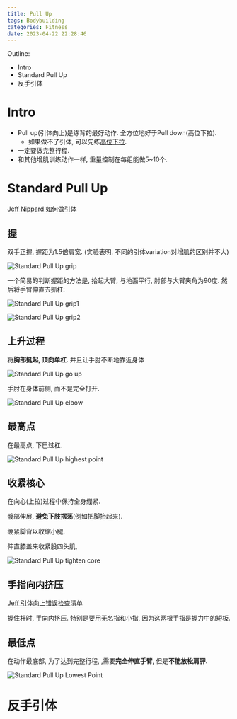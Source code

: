 ```yaml
---
title: Pull Up
tags: Bodybuilding
categories: Fitness
date: 2023-04-22 22:28:46
---
```



Outline:

* Intro
* Standard Pull Up
* 反手引体

<!--more-->

# Intro

* Pull up(引体向上)是练背的最好动作. 全方位地好于Pull down(高位下拉).
  * 如果做不了引体, 可以先练[高位下拉]().
* 一定要做完整行程.
* 和其他增肌训练动作一样, 重量控制在每组能做5~10个.

# Standard Pull Up

[Jeff Nippard 如何做引体](https://www.bilibili.com/video/BV1Vt411z7ky/?share_source=copy_web&vd_source=9bb7bae2f9b5b41ed3bf1d8b955097d4)

## 握

双手正握, 握距为1.5倍肩宽. (实验表明, 不同的引体variation对增肌的区别并不大)

![Standard Pull Up grip](https://seec2-lyk.oss-cn-shanghai.aliyuncs.com/Hexo/Bodybuilding/Pull%20Up/Standard%20Pull%20Up%20grip.png)



一个简易的判断握距的方法是, 抬起大臂, 与地面平行, 肘部与大臂夹角为90度. 然后将手臂伸直去抓杠:

![Standard Pull Up grip1](https://seec2-lyk.oss-cn-shanghai.aliyuncs.com/Hexo/Bodybuilding/Pull%20Up/Standard%20Pull%20Up%20grip1.png)



![Standard Pull Up grip2](https://seec2-lyk.oss-cn-shanghai.aliyuncs.com/Hexo/Bodybuilding/Pull%20Up/Standard%20Pull%20Up%20grip2.png)





## 上升过程

将**胸部挺起, 顶向单杠**. 并且让手肘不断地靠近身体

![Standard Pull Up go up](https://seec2-lyk.oss-cn-shanghai.aliyuncs.com/Hexo/Bodybuilding/Pull%20Up/Standard%20Pull%20Up%20go%20up.png)



手肘在身体前侧, 而不是完全打开.

![Standard Pull Up elbow](https://seec2-lyk.oss-cn-shanghai.aliyuncs.com/Hexo/Bodybuilding/Pull%20Up/Standard%20Pull%20Up%20elbow.png)

## 最高点

在最高点, 下巴过杠.

![Standard Pull Up highest point](https://seec2-lyk.oss-cn-shanghai.aliyuncs.com/Hexo/Bodybuilding/Pull%20Up/Standard%20Pull%20Up%20highest%20point.png)



## 收紧核心

在向心(上拉)过程中保持全身绷紧.

髋部伸展, **避免下肢摆荡**(例如把脚抬起来). 

绷紧脚背以收缩小腿.

伸直膝盖来收紧股四头肌, 

![Standard Pull Up tighten core](https://seec2-lyk.oss-cn-shanghai.aliyuncs.com/Hexo/Bodybuilding/Pull%20Up/Standard%20Pull%20Up%20tighten%20core.png)

## 手指向内挤压

[ Jeff 引体向上错误检查清单](https://www.bilibili.com/video/BV1aJ411u7Dg/?share_source=copy_web&vd_source=9bb7bae2f9b5b41ed3bf1d8b955097d4)

握住杆时, 手向内挤压. 特别是要用无名指和小指, 因为这两根手指是握力中的短板.





## 最低点

在动作最底部, 为了达到完整行程, ,需要**完全伸直手臂**, 但是**不能放松肩胛**.

![Standard Pull Up Lowest Point](https://seec2-lyk.oss-cn-shanghai.aliyuncs.com/Hexo/Bodybuilding/Pull%20Up/Standard%20Pull%20Up%20Lowest%20Point.png)

# 反手引体

